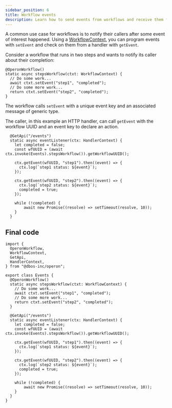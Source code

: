 ```yaml
---
sidebar_position: 6
title: Workflow events
description: Learn how to send events from workflows and receive them from handlers
---
```


A common use case for workflows is to notify their callers after some event of interest happened.
Using a [WorkflowContext](../api-reference/contexts#workflowcontext), you can program events with `setEvent` and check on them from a handler with `getEvent`.

Consider a workflow that runs in two steps and wants to notify its caller about their completion:

```tsx
@OperonWorkflow()
static async stepsWorkflow(ctxt: WorkflowContext) {
  // Do some work...
  await ctxt.setEvent("step1", "completed");
  // Do some more work...
  return ctxt.setEvent("step2", "completed");
}
```

The workflow calls `setEvent` with a unique event key and an associated message of generic type.

The caller, in this example an HTTP handler, can call `getEvent` with the workflow UUID and an event key to declare an action.


```tsx
  @GetApi("/events")
  static async eventListener(ctx: HandlerContext) {
    let completed = false;
    const wfUUID = (await ctx.invoke(Events).stepsWorkflow()).getWorkflowUUID();

    ctx.getEvent(wfUUID, "step1").then((event) => {
      ctx.log(`step1 status: ${event}`);
    });

    ctx.getEvent(wfUUID, "step2").then((event) => {
      ctx.log(`step2 status: ${event}`);
      completed = true;
    });

    while (!completed) {
        await new Promise((resolve) => setTimeout(resolve, 10));
    }
  }
```

## Final code

```tsx
import {
  OperonWorkflow,
  WorkflowContext,
  GetApi,
  HandlerContext,
} from "@dbos-inc/operon";

export class Events {
  @OperonWorkflow()
  static async stepsWorkflow(ctxt: WorkflowContext) {
    // Do some work...
    await ctxt.setEvent("step1", "completed");
    // Do some more work...
    return ctxt.setEvent("step2", "completed");
  }

  @GetApi("/events")
  static async eventListener(ctx: HandlerContext) {
    let completed = false;
    const wfUUID = (await ctx.invoke(Events).stepsWorkflow()).getWorkflowUUID();

    ctx.getEvent(wfUUID, "step1").then((event) => {
      ctx.log(`step1 status: ${event}`);
    });

    ctx.getEvent(wfUUID, "step2").then((event) => {
      ctx.log(`step2 status: ${event}`);
      completed = true;
    });

    while (!completed) {
        await new Promise((resolve) => setTimeout(resolve, 10));
    }
  }
}
```
